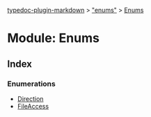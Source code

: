 [typedoc-plugin-markdown](../index.md) > ["enums"](../modules/_enums_.md) > [Enums](../modules/_enums_.enums.md)



# Module: Enums

## Index

### Enumerations

* [Direction](../enums/_enums_.enums.direction.md)
* [FileAccess](../enums/_enums_.enums.fileaccess.md)



